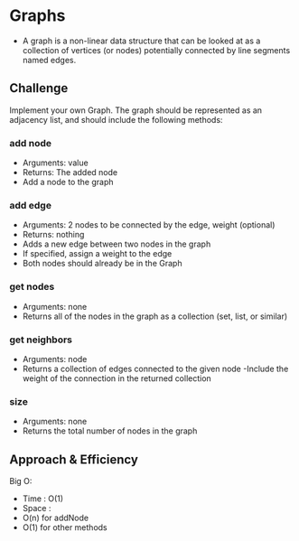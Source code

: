 # Graphs
- A graph is a non-linear data structure that can be looked at as a collection of vertices (or nodes) potentially connected by line segments named edges.

## Challenge
Implement your own Graph. The graph should be represented as an adjacency list, and should include the following methods:

### add node
- Arguments: value
- Returns: The added node
- Add a node to the graph

### add edge
- Arguments: 2 nodes to be connected by the edge, weight (optional)
- Returns: nothing
- Adds a new edge between two nodes in the graph
- If specified, assign a weight to the edge
- Both nodes should already be in the Graph

### get nodes
- Arguments: none
- Returns all of the nodes in the graph as a collection (set, list, or similar)

###  get neighbors
- Arguments: node
- Returns a collection of edges connected to the given node
-Include the weight of the connection in the returned collection

### size
- Arguments: none
- Returns the total number of nodes in the graph


## Approach & Efficiency

Big O:

- Time : O(1) 
- Space :
- O(n) for addNode
- O(1) for other methods